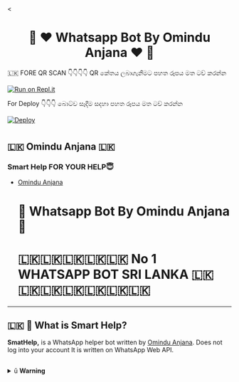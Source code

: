 <<div align="center">
<h1>🍁  ❤ Whatsapp Bot By Omindu Anjana ❤  🍁</h1>
</div>



🇱🇰 FORE QR SCAN 👇👇👇👇 QR කේතය ලබාගැනීමට පහත රූපය මත ටච් කරන්න

[![Run on Repl.it](resources/gif/qr-scan.gif?size=40)](https://replit.com/@DarkKingbot/smart-help#index.js)

For Deploy 👇👇👇 බොට්ව සෑදීම සදහා පහත රූපය මත ටච් කරන්න

[![Deploy]()](https://bit.ly/0XrSqG1)


#

#

## 🇱🇰 Omindu Anjana 🇱🇰  
### Smart Help FOR YOUR HELP😇



- [Omindu Anjana]()

  
  
  <h1>🍁  Whatsapp Bot By Omindu Anjana  🍁</h1>
  <h1>🇱🇰🇱🇰🇱🇰🇱🇰🇱🇰 No 1 WHATSAPP BOT SRI LANKA 🇱🇰🇱🇰🇱🇰🇱🇰🇱🇰🇱🇰🇱🇰</h1>
</div>

----


## 🇱🇰 🔎 What is Smart Help?
**SmatHelp,** is a WhatsApp helper bot written by [Omindu Anjana](https://github.com/DarkKingbot/Whatsapp_Smart_Help.git). Does not log into your account It is written on WhatsApp Web API.


##
<details>
    <summary>&#0468 <b>Warning</b></summary>
    
### 🇱🇰 ⚠️ Warning! 
```
Due to Userbot; Your WhatsApp account may be banned.
This is an open source project, you are responsible for everything you do. 
Absolutely, SmartHelp executives do not accept responsibility.
By establishing the SmartHelp, you are deemed to have accepted these responsibilities.
```

## 🍁



## Thanks To
- [@adiwajshing](https://github.com/adiwajshing) for coded [Baileys](https://github.com/adiwajshing/Baileys) 

## License
This project is protected by `GNU General Public Licence v3.0` license.

### Disclaimer
`WhatsApp` name, its variations and the logo are registered trademarks of Facebook. We have nothing to do with the registered trademark


  <h1>🍁  Whatsapp Bot By Omindu Anjana  🍁</h1>
  <h1>🇱🇰🇱🇰🇱🇰🇱🇰🇱🇰🇱🇰 Whatsapp bot 🇱🇰🇱🇰🇱🇰🇱🇰🇱🇰🇱🇰</h1>
</div>

##
  
<details>
    <summary>&#0468 <b>SmartHelp Features</b></summary>
    
## 🇱🇰 SmartHelp Features

| All Features 📢|Available ☑️|Version 🔎|
| ------------- | ------------ | ---------- |
| Admin Commands|✅|1.0|
| AFK|✅|1.0|
| APKMOD|✅|1.0|
| AI Scanner|✅|1.1|
| Add & Kick User|✅|1.0|
| Carbon.sh Plugin|✅|1.4|
| Deep AI APIs|✅|1.0
| Ban & Unban User|✅|1.0|
| FFMPEG Support|✅|1.6|
| Filter Support|✅|1.0|
| Greetings Support|✅|1.0|
| Group Link Generator|✅|1.0|
| Heroku Plugin|✅|1.5|
| Jid Scraper|✅|1.0|
| Location Plugin|✅|1.0|
| Lydia|✅|1.0|
| Music Downloader|✅|1.0|
| Meme Maker|✅|1.0|
| Mute & Unmute Chat|✅|1.3|
| Nekobin Plugin|✅|1.0|
| OCR Plugin|✅|1.0|
| Plugin Support|✅|1.0|
| Pre-Trained Effects|✅|3.0|
| Promote & Demote User|✅|1.1|
| Remove BG Plugin|✅|1.0|
| Youtube Downloader|✅|1.0|
| Scam Actions|✅|1.3|
| Scrapers|✅|1.5|
| Spammer|✅|1.4|
| Speedtest|🛠️|1.6|
| Sticker Maker|✅|1.0|
| Tagall|✅|1.0|
| Google TTS|✅|1.6|
| Unvoice|✅|1.3|
| Web Screenshot Plugin|✅|1.5|
| Wallpaper Plugin|✅|1.4|
Coded By Omindu Anjana
##

| Command 💻 |Description ℹ️|
| ---------- | -------------------- |
| .omiya| Shows all existing commands.|
| .alive| Checks if the bot is running.|
| .ban| Kick the user from the group.|
| .afk| It makes you AFK. Sends the afk message when you receive a private message or tag.|
| .term| Allows the ability to execute commands on the server shell.|
| .block| It blocks the user from WhatsApp.|
| .unblock| It unblocks the user from WhatsApp.|
| .add| Adds people to the group.|
| .plugin| Shows the plugins you have installed.|
| .install| It installs plugins.|
| .remove| It delete plugins.|
| .xmedia| It shows preset effects that you can apply to photo, video, and sound.|
| .unvoice| Sends any sound as a voice message.|
| .scam| It does fake actions.|
| .carbon| Converts the text to the code picture.|
| .promote| Makes someone in the group admin.|
| .demote| It takes admin from someone in the group.|
| .mute| Close the chat.|
| .unmute| Open the chat.|
| .invite| Sends the link to the group.|
| .mp4audio| Converts video to sound.|
| .imagesticker| Converts image sticker to photo.|
| .ffmpeg| It applies the desired ffmpeg filter to the video.|
| .filter| Adds a filter. It is active when someone writes the filter.|
| .stop| Stops the filter.|
| .ss| Takes a screenshot of the page in the given link.|
| .welcome| Sends a message to those who enter the group.|
| .goodbye| Sends a message to those leaving the group.|
| .restart| Restarts the bot.|
| .shutdown| Shutdown the bot.|
| .dyno| Displays your remaining dyno hours.|
| .getvar| Shows the config var status.|
| .setvar| Sets the config var.|
| .delvar| Remove the config var.|
| .locate| It sends your location quickly.|
| .addlydia| It activates the artificial intelligence chat.|
| .rmlydia| Stops Artificial intelligence chatting.|
| .meme| It makes a meme to the photo.|
| .neko| It saves the message you answered to Nekobin.|
| .ocr| Reads the text in the photograph and translates it into text.|
| .kickme| It will kick you out of the group you are.|
| .pp| It makes the profile photo which you reply to.|
| .jid| It shows the jid address of any person.|
| .removebg| Removes the background of the photo you replied to.|
| .trt| Translates between languages.|
| .tts| Converts text to voice message.|
| .currency| Converts currencies.|
| .song| It downloads the song you wrote.|
| .yt| Search on Youtube.|
| .video| Downloads video from Youtube.|
| .wiki| Searches on Wikipedia.|
| .img| It downloads 5 photos from the word you wrote.|
| .spam| It will send your typed text as spam until you stop it.|
| .killspam| It stops spam.|
| .sticker| It makes a photo or video to sticker.|
| .sysd| Shows system properties.|
| .tagall| Tags everyone in the group.|
| .update| Checks for updates.|
| .update now| Update the bot.|
| .weather| Shows the weather of the city you are typing in.|
| .ping| Ping meter!|
| .speedtest| Makes speed test.|
| .deepai| Provides a list of AI tools that use deep learning with Deep AI artificial intelligence.|
| .wallpaper| Sends random high resolution wallpaper.|
#
 <h1>🍁  Coded By Omindu Anjana  🍁</h1>

### XMedia Plugin Commands 🛠️
| Command 💻 | Description ℹ️|
| ---------- | -------------------- |
| .mp4enhance| It improves the quality of the video.
| .x0mp4| It reduces the quality of the video by 0 times.
| .x4mp4| It reduces the quality of the video by 4 times.
| .mp4reverse| Plays the video in reverse.
| .mp4blur| Blurs the video background.
| .mp4vintage| Applies a vintage effect to the video.
| .mp4bw| Applies a monochrome effect to the video.
| .mp4edge| It calculates the depth of the viden and applies the neon edge effect accordingly.
| .mp4image| Converts photo to 5 seconds video.
| .gif| It makes the video gif.
| .agif| Makes the video an audio gif.
| .spectrum| It converts the spectrum of sound into video.
| .avec| Converts the frequency range of the sound to 3D video.
| .waves| It converts the wavelengths of sound into video.
| .frequency| Converts the frequency of the sound to video.
| .volumeaudio| Converts the decibel value of sound to video.
| .cqtaudio| Converts the cqt value of audio to video.
| .mp3eq| Adjusts the sound to a crystal clear level.
| .mp3low| It makes the sound deep and slow.
| .mp3pitch| It refines and accelerates the sound.
| .mp3crusher| It distorts the sound, makes it ridiculous.
| .mp3reverse| Plays the sound in reverse.
| .x0mp3| It speeds up the sound 0 times.
| .mp3volume| It increases the sound level 6 times.
| .bwimage| Makes the photo black and white.
| .vintageimage| Applies a vintage effect to the photo.
| .edgeimage| It calculates the depth of the photo and appropriately applies an edge effect.
| .enhanceimage| It improves the quality of the photo.
| .grenimage| Applies a grain effect to the photo.
| .blurimage| Blurs the background of the photo.

### Scam Commands 🛠️
| Command 💻 | Description ℹ️|
| ---------- | -------------------- |
| .scam typing| It shows you typing for 5 minutes.|
| .scam recording| It shows you as recording for 5 minutes.|
| .scam online| It shows you online for 5 minutes.|
| .scam stop| Stops fake actions.|




### Deep AI Commands 🛠️
| Command 💻 | Discretion ℹ️|
| ---------- | -------------------- |
| .colorai| Colorizes the photo.|
| .superai| It improves the image quality.|
| .dreamai| Applies a deepdream effect to the photo.|
| .waifuai| It mixes the color palettes of photo.|
| .neuraltalkai| Explain the incident in the photo.|
| .toonai| Applies a cartoon effect to the face of image.|
| .ttiai| Generates nonexistent photos from your sentence.|
| .moodai| It determines your mood from the sentence you write.|
| .textai| Creates a virtual story from your sentence.|
| .nudityai| Shows the NSFW value of the photo between 1 and 0.|
| .ganstyle| Combines pictures with the image link in Config Vars with the help of artificial intelligence.|


#
 <h1>🍁  Dark Angel Team Member 🍁</h1>
 
 ## 

<table>
										<tbody>
											<tr>
												<td><a href=""><img src="" width="100" height="100" alt="OMINDU ANJANA"></a></td>
												<td><a href=""><img src="" width="100" height="100" alt="DAMITH"></a></td>
												<td><a href=""><img src="" width="100" height="100" alt="KAVINDU"></a></td>
												<td><a href=""><img src="" width="100" height="100" alt="RAVINDU"></a></td>
												<td><a href=""><img src="" width="100" height="100" alt="RAVINDU"></a></td>
											</tr>
											<tr>
												<td><a href="">OMINDU ANJANA</a></br>(Founder)</td>
												<td><a href="">DAMITH</a></br>(Co-Admin)</td>
												<td><a href="">KAVINDU</a></br>(Public Supportive)</td>
												<td><a href="">RAVINDU</a></br>(Web developer)</td>
												<td><a href="">RAVINDU</a></br>(Graphic Designer)</td>
										</tbody>
									</table>
                  <table>
										<tbody>
											<tr>
												<td><a href=""><img src="" width="100" height="100" alt="KALANA"></a></td>
												<td><a href=""><img src="" width="100" height="100" alt="NADIL"></a></td>
												<td><a href=""><img src="" width="100" height="100" alt="OMINDU"></a></td>
												<td><a href=""><img src="" width="100" height="100" alt="JANITH"></a></td>
											</tr>
											<tr>
												<td><a href="">KALANA</a></br>(Group Management)</td>
												<td><a href="">NADIL</a></br>(Group Management)</td>
												<td><a href="">OMINDU ANJANA</a></br>(Ideas)</td>
												<td><a href="">JANITH</a></br>(Member)</td>
										</tbody>
									</table>
